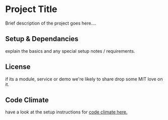 # Project Title
Brief description of the project goes here....

## Setup & Dependancies
explain the basics and any special setup notes / requirements.

## License
if its a module, service or demo we're likely to share drop some MIT love on it.

## Code Climate
have a look at the setup instructions for [code climate here.](https://docs.codeclimate.com/docs/github-pull-request-integration) 
